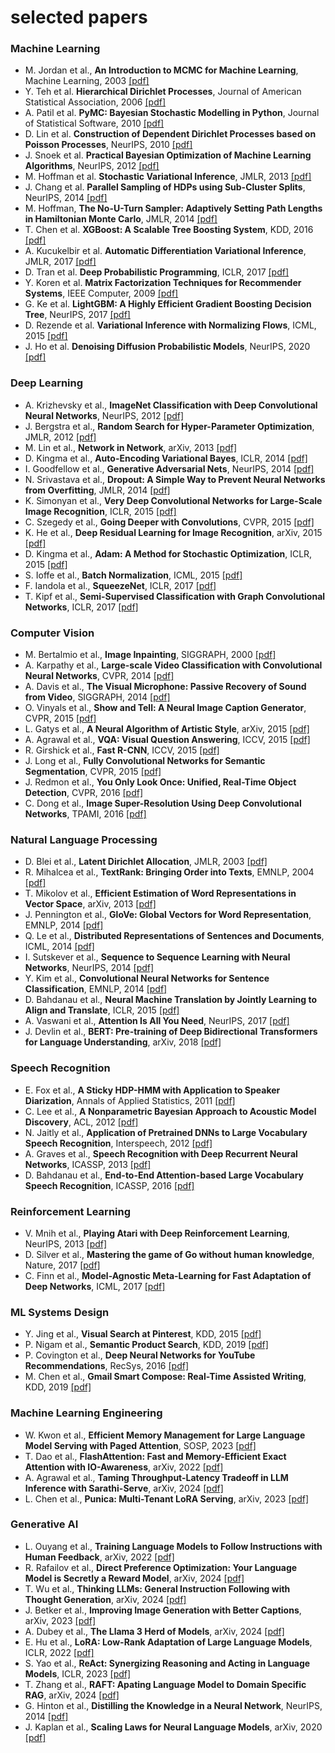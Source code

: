 # selected papers

### Machine Learning

- M. Jordan et al., **An Introduction to MCMC for Machine Learning**, Machine Learning, 2003 [[pdf]](http://www.cs.bham.ac.uk/~axk/mcmc1.pdf)
- Y. Teh et al. **Hierarchical Dirichlet Processes**, Journal of American Statistical Association, 2006 [[pdf]](https://people.eecs.berkeley.edu/~jordan/papers/hdp.pdf)
- A. Patil et al. **PyMC: Bayesian Stochastic Modelling in Python**, Journal of Statistical Software, 2010 [[pdf]](https://www.jstatsoft.org/article/view/v035i04)
- D. Lin et al. **Construction of Dependent Dirichlet Processes based on Poisson Processes**, NeurIPS, 2010 [[pdf]](https://papers.nips.cc/paper/4151-construction-of-dependent-dirichlet-processes-based-on-poisson-processes.pdf)
- J. Snoek et al. **Practical Bayesian Optimization of Machine Learning Algorithms**, NeurIPS, 2012 [[pdf]](https://papers.nips.cc/paper/4522-practical-bayesian-optimization-of-machine-learning-algorithms.pdf)
- M. Hoffman et al. **Stochastic Variational Inference**, JMLR, 2013 [[pdf]](https://arxiv.org/pdf/1206.7051.pdf)
- J. Chang et al. **Parallel Sampling of HDPs using Sub-Cluster Splits**, NeurIPS, 2014 [[pdf]](https://papers.nips.cc/paper/5235-parallel-sampling-of-hdps-using-sub-cluster-splits.pdf)
- M. Hoffman, **The No-U-Turn Sampler: Adaptively Setting Path Lengths in Hamiltonian Monte Carlo**, JMLR, 2014 [[pdf]](https://arxiv.org/pdf/1111.4246.pdf)
- T. Chen et al. **XGBoost: A Scalable Tree Boosting System**, KDD, 2016 [[pdf]](https://arxiv.org/pdf/1603.02754.pdf)
- A. Kucukelbir et al. **Automatic Differentiation Variational Inference**, JMLR, 2017 [[pdf]](https://arxiv.org/pdf/1603.00788.pdf)
- D. Tran et al. **Deep Probabilistic Programming**, ICLR, 2017 [[pdf]](https://arxiv.org/pdf/1701.03757.pdf)
- Y. Koren et al. **Matrix Factorization Techniques for Recommender Systems**, IEEE Computer, 2009 [[pdf]](https://ieeexplore.ieee.org/document/5197422)
- G. Ke et al. **LightGBM: A Highly Efficient Gradient Boosting Decision Tree**, NeurIPS, 2017 [[pdf]](https://proceedings.neurips.cc/paper/2017/file/6449f44a102fde848669bdd9eb6b76fa-Paper.pdf)
- D. Rezende et al. **Variational Inference with Normalizing Flows**, ICML, 2015 [[pdf]](https://arxiv.org/pdf/1505.05770.pdf)
- J. Ho et al. **Denoising Diffusion Probabilistic Models**, NeurIPS, 2020 [[pdf]](https://arxiv.org/pdf/2006.11239.pdf)


### Deep Learning

- A. Krizhevsky et al., **ImageNet Classification with Deep Convolutional Neural Networks**, NeurIPS, 2012 [[pdf]](https://papers.nips.cc/paper/4824-imagenet-classification-with-deep-convolutional-neural-networks.pdf)
- J. Bergstra et al., **Random Search for Hyper-Parameter Optimization**, JMLR, 2012 [[pdf]](http://www.jmlr.org/papers/volume13/bergstra12a/bergstra12a.pdf)
- M. Lin et al., **Network in Network**, arXiv, 2013 [[pdf]](https://arxiv.org/pdf/1312.4400.pdf)
- D. Kingma et al., **Auto-Encoding Variational Bayes**, ICLR, 2014 [[pdf]](https://arxiv.org/pdf/1312.6114.pdf)
- I. Goodfellow et al., **Generative Adversarial Nets**, NeurIPS, 2014 [[pdf]](https://arxiv.org/pdf/1406.2661v1.pdf)
- N. Srivastava et al., **Dropout: A Simple Way to Prevent Neural Networks from Overfitting**, JMLR, 2014 [[pdf]](http://jmlr.org/papers/volume15/srivastava14a/srivastava14a.pdf)
- K. Simonyan et al., **Very Deep Convolutional Networks for Large-Scale Image Recognition**, ICLR, 2015 [[pdf]](https://arxiv.org/pdf/1409.1556.pdf)
- C. Szegedy et al., **Going Deeper with Convolutions**, CVPR, 2015 [[pdf]](https://arxiv.org/pdf/1409.4842v1.pdf)
- K. He et al., **Deep Residual Learning for Image Recognition**, arXiv, 2015 [[pdf]](https://arxiv.org/pdf/1512.03385.pdf)
- D. Kingma et al., **Adam: A Method for Stochastic Optimization**, ICLR, 2015 [[pdf]](https://arxiv.org/pdf/1412.6980.pdf)
- S. Ioffe et al., **Batch Normalization**, ICML, 2015 [[pdf]](https://arxiv.org/pdf/1502.03167.pdf)
- F. Iandola et al., **SqueezeNet**, ICLR, 2017 [[pdf]](https://arxiv.org/pdf/1602.07360.pdf)
- T. Kipf et al., **Semi-Supervised Classification with Graph Convolutional Networks**, ICLR, 2017 [[pdf]](https://arxiv.org/pdf/1609.02907.pdf)


### Computer Vision

- M. Bertalmio et al., **Image Inpainting**, SIGGRAPH, 2000 [[pdf]](http://www.tecn.upf.es/~mbertalmio/bertalmi.pdf)
- A. Karpathy et al., **Large-scale Video Classification with Convolutional Neural Networks**, CVPR, 2014 [[pdf]](http://www.cv-foundation.org/openaccess/content_cvpr_2014/papers/Karpathy_Large-scale_Video_Classification_2014_CVPR_paper.pdf)
- A. Davis et al., **The Visual Microphone: Passive Recovery of Sound from Video**, SIGGRAPH, 2014 [[pdf]](https://people.csail.mit.edu/mrub/papers/VisualMic_SIGGRAPH2014.pdf)
- O. Vinyals et al., **Show and Tell: A Neural Image Caption Generator**, CVPR, 2015 [[pdf]](https://arxiv.org/pdf/1411.4555.pdf)
- L. Gatys et al., **A Neural Algorithm of Artistic Style**, arXiv, 2015 [[pdf]](https://arxiv.org/pdf/1508.06576.pdf)
- A. Agrawal et al., **VQA: Visual Question Answering**, ICCV, 2015 [[pdf]](https://arxiv.org/pdf/1505.00468.pdf)
- R. Girshick et al., **Fast R-CNN**, ICCV, 2015 [[pdf]](https://arxiv.org/pdf/1504.08083.pdf)
- J. Long et al., **Fully Convolutional Networks for Semantic Segmentation**, CVPR, 2015 [[pdf]](https://arxiv.org/pdf/1411.4038.pdf)
- J. Redmon et al., **You Only Look Once: Unified, Real-Time Object Detection**, CVPR, 2016 [[pdf]](https://arxiv.org/pdf/1506.02640.pdf)
- C. Dong et al., **Image Super-Resolution Using Deep Convolutional Networks**, TPAMI, 2016 [[pdf]](https://arxiv.org/pdf/1501.00092v3.pdf)


### Natural Language Processing

- D. Blei et al., **Latent Dirichlet Allocation**, JMLR, 2003 [[pdf]](http://www.jmlr.org/papers/volume3/blei03a/blei03a.pdf)
- R. Mihalcea et al., **TextRank: Bringing Order into Texts**, EMNLP, 2004 [[pdf]](https://web.eecs.umich.edu/~mihalcea/papers/mihalcea.emnlp04.pdf)
- T. Mikolov et al., **Efficient Estimation of Word Representations in Vector Space**, arXiv, 2013 [[pdf]](https://arxiv.org/pdf/1301.3781.pdf)
- J. Pennington et al., **GloVe: Global Vectors for Word Representation**, EMNLP, 2014 [[pdf]](https://nlp.stanford.edu/pubs/glove.pdf)
- Q. Le et al., **Distributed Representations of Sentences and Documents**, ICML, 2014 [[pdf]](https://arxiv.org/pdf/1405.4053v2.pdf)
- I. Sutskever et al., **Sequence to Sequence Learning with Neural Networks**, NeurIPS, 2014 [[pdf]](https://papers.nips.cc/paper/5346-sequence-to-sequence-learning-with-neural-networks.pdf)
- Y. Kim et al., **Convolutional Neural Networks for Sentence Classification**, EMNLP, 2014 [[pdf]](https://arxiv.org/pdf/1408.5882.pdf)
- D. Bahdanau et al., **Neural Machine Translation by Jointly Learning to Align and Translate**, ICLR, 2015 [[pdf]](https://arxiv.org/pdf/1409.0473.pdf)  
- A. Vaswani et al., **Attention Is All You Need**, NeurIPS, 2017 [[pdf]](http://papers.nips.cc/paper/7181-attention-is-all-you-need.pdf)  
- J. Devlin et al., **BERT: Pre-training of Deep Bidirectional Transformers for Language Understanding**, arXiv, 2018 [[pdf]](https://arxiv.org/pdf/1810.04805.pdf)    

### Speech Recognition

- E. Fox et al., **A Sticky HDP-HMM with Application to Speaker Diarization**, Annals of Applied Statistics, 2011 [[pdf]](https://arxiv.org/pdf/0905.2592.pdf)
- C. Lee et al., **A Nonparametric Bayesian Approach to Acoustic Model Discovery**, ACL, 2012 [[pdf]](https://groups.csail.mit.edu/sls/publications/2012/Lee_ACL_2012.pdf)
- N. Jaitly et al., **Application of Pretrained DNNs to Large Vocabulary Speech Recognition**, Interspeech, 2012 [[pdf]](http://www.cs.toronto.edu/~ndjaitly/jaitly-interspeech12.pdf)  
- A. Graves et al., **Speech Recognition with Deep Recurrent Neural Networks**, ICASSP, 2013 [[pdf]](https://arxiv.org/pdf/1303.5778.pdf)  
- D. Bahdanau et al., **End-to-End Attention-based Large Vocabulary Speech Recognition**, ICASSP, 2016 [[pdf]](https://arxiv.org/pdf/1508.04395.pdf)


### Reinforcement Learning

- V. Mnih et al., **Playing Atari with Deep Reinforcement Learning**, NeurIPS, 2013 [[pdf]](https://www.cs.toronto.edu/~vmnih/docs/dqn.pdf)  
- D. Silver et al., **Mastering the game of Go without human knowledge**, Nature, 2017 [[pdf]](https://deepmind.com/documents/119/agz_unformatted_nature.pdf)  
- C. Finn et al., **Model-Agnostic Meta-Learning for Fast Adaptation of Deep Networks**, ICML, 2017 [[pdf]](https://arxiv.org/pdf/1703.03400.pdf)  

### ML Systems Design

- Y. Jing et al., **Visual Search at Pinterest**, KDD, 2015 [[pdf]](https://arxiv.org/pdf/1505.07647.pdf)  
- P. Nigam et al., **Semantic Product Search**, KDD, 2019 [[pdf]](https://arxiv.org/pdf/1907.00937.pdf)  
- P. Covington et al., **Deep Neural Networks for YouTube Recommendations**, RecSys, 2016 [[pdf]](https://static.googleusercontent.com/media/research.google.com/en//pubs/archive/45530.pdf)  
- M. Chen et al., **Gmail Smart Compose: Real-Time Assisted Writing**, KDD, 2019 [[pdf]](https://arxiv.org/pdf/1906.00080)  

### Machine Learning Engineering

- W. Kwon et al., **Efficient Memory Management for Large Language Model Serving with Paged Attention**, SOSP, 2023 [[pdf]](https://arxiv.org/pdf/2309.06180)  
- T. Dao et al., **FlashAttention: Fast and Memory-Efficient Exact Attention with IO-Awareness**, arXiv, 2022 [[pdf]](https://arxiv.org/pdf/2205.14135)      
- A. Agrawal et al., **Taming Throughput-Latency Tradeoff in LLM Inference with Sarathi-Serve**, arXiv, 2024 [[pdf]](https://arxiv.org/pdf/2403.02310)  
- L. Chen et al., **Punica: Multi-Tenant LoRA Serving**, arXiv, 2023 [[pdf]](https://arxiv.org/pdf/2310.18547) 
  


### Generative AI

- L. Ouyang et al., **Training Language Models to Follow Instructions with Human Feedback**, arXiv, 2022 [[pdf]](https://arxiv.org/pdf/2203.02155.pdf)  
- R. Rafailov et al., **Direct Preference Optimization: Your Language Model is Secretly a Reward Model**, arXiv, 2024 [[pdf]](https://arxiv.org/pdf/2305.18290)  
- T. Wu et al., **Thinking LLMs: General Instruction Following with Thought Generation**, arXiv, 2024 [[pdf]](https://arxiv.org/pdf/2410.10630)    
- J. Betker et al., **Improving Image Generation with Better Captions**, arXiv, 2023 [[pdf]](https://cdn.openai.com/papers/dall-e-3.pdf)
- A. Dubey et al., **The Llama 3 Herd of Models**, arXiv, 2024 [[pdf]](https://arxiv.org/pdf/2407.21783)  
- E. Hu et al., **LoRA: Low-Rank Adaptation of Large Language Models**, ICLR, 2022 [[pdf]](https://arxiv.org/pdf/2106.09685.pdf)
- S. Yao et al., **ReAct: Synergizing Reasoning and Acting in Language Models**, ICLR, 2023 [[pdf]](https://arxiv.org/pdf/2210.03629.pdf)
- T. Zhang et al., **RAFT: Apating Language Model to Domain Specific RAG**, arXiv, 2024 [[pdf]](https://arxiv.org/pdf/2403.10131)  
- G. Hinton et al., **Distilling the Knowledge in a Neural Network**, NeurIPS, 2014 [[pdf]](https://arxiv.org/pdf/1503.02531.pdf)
- J. Kaplan et al., **Scaling Laws for Neural Language Models**, arXiv, 2020 [[pdf]](https://arxiv.org/pdf/2001.08361.pdf)

